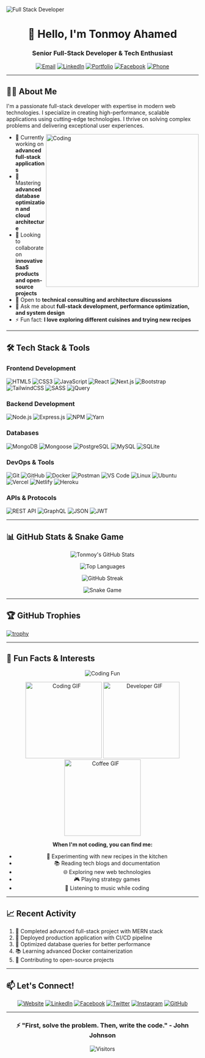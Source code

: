 ![Full Stack Developer](https://i.ibb.co/RB6F9YL/Tonmoy-Ahamed.png)

<div align="center">

# 👋 Hello, I'm Tonmoy Ahamed

### Senior Full-Stack Developer & Tech Enthusiast

[![Email](https://img.shields.io/badge/Email-tonmoyahamed2009@gmail.com-D14836?style=for-the-badge&logo=gmail&logoColor=white)](mailto:tonmoyahamed2009@gmail.com)
[![LinkedIn](https://img.shields.io/badge/LinkedIn-Tonmoy_Ahamed-0077B5?style=for-the-badge&logo=linkedin&logoColor=white)](https://www.linkedin.com/in/tonmoy-ahamed)
[![Portfolio](https://img.shields.io/badge/Portfolio-Visit%20My%20Portfolio-FF7139?style=for-the-badge&logo=firefox-browser&logoColor=white)](https://tonmoy-pro.vercel.app/)
[![Facebook](https://img.shields.io/badge/Facebook-Tonmoy_Ahamed-1877F2?style=for-the-badge&logo=facebook&logoColor=white)](https://www.facebook.com/tonmoy.ahamed.479135)
[![Phone](https://img.shields.io/badge/Call-(%2B880)%201731158705-25D366?style=for-the-badge&logo=whatsapp&logoColor=white)](tel:+8801731158705)

</div>

---

## 👨‍💻 About Me

I'm a passionate full-stack developer with expertise in modern web technologies. I specialize in creating high-performance, scalable applications using cutting-edge technologies. I thrive on solving complex problems and delivering exceptional user experiences.

<img align="right" alt="Coding" width="400" src="https://cdn.dribbble.com/users/1162077/screenshots/3848914/programmer.gif">

- 🔭 Currently working on **advanced full-stack applications**
- 🌱 Mastering **advanced database optimization and cloud architecture**
- 👯 Looking to collaborate on **innovative SaaS products and open-source projects**
- 🤔 Open to **technical consulting and architecture discussions**
- 💬 Ask me about **full-stack development, performance optimization, and system design**
- ⚡ Fun fact: **I love exploring different cuisines and trying new recipes**

---

## 🛠️ Tech Stack & Tools

### Frontend Development
![HTML5](https://img.shields.io/badge/HTML5-E34F26?style=for-the-badge&logo=html5&logoColor=white)
![CSS3](https://img.shields.io/badge/CSS3-1572B6?style=for-the-badge&logo=css3&logoColor=white)
![JavaScript](https://img.shields.io/badge/JavaScript-F7DF1E?style=for-the-badge&logo=javascript&logoColor=black)
![React](https://img.shields.io/badge/React-20232A?style=for-the-badge&logo=react&logoColor=61DAFB)
![Next.js](https://img.shields.io/badge/Next.js-000000?style=for-the-badge&logo=nextdotjs&logoColor=white)
![Bootstrap](https://img.shields.io/badge/Bootstrap-563D7C?style=for-the-badge&logo=bootstrap&logoColor=white)
![TailwindCSS](https://img.shields.io/badge/Tailwind_CSS-38B2AC?style=for-the-badge&logo=tailwind-css&logoColor=white)
![SASS](https://img.shields.io/badge/SASS-CC6699?style=for-the-badge&logo=sass&logoColor=white)
![jQuery](https://img.shields.io/badge/jQuery-0769AD?style=for-the-badge&logo=jquery&logoColor=white)

### Backend Development
![Node.js](https://img.shields.io/badge/Node.js-339933?style=for-the-badge&logo=nodedotjs&logoColor=white)
![Express.js](https://img.shields.io/badge/Express.js-000000?style=for-the-badge&logo=express&logoColor=white)
![NPM](https://img.shields.io/badge/NPM-CB3837?style=for-the-badge&logo=npm&logoColor=white)
![Yarn](https://img.shields.io/badge/Yarn-2C8EBB?style=for-the-badge&logo=yarn&logoColor=white)

### Databases
![MongoDB](https://img.shields.io/badge/MongoDB-4EA94B?style=for-the-badge&logo=mongodb&logoColor=white)
![Mongoose](https://img.shields.io/badge/Mongoose-880000?style=for-the-badge&logo=mongoose&logoColor=white)
![PostgreSQL](https://img.shields.io/badge/PostgreSQL-4169E1?style=for-the-badge&logo=postgresql&logoColor=white)
![MySQL](https://img.shields.io/badge/MySQL-4479A1?style=for-the-badge&logo=mysql&logoColor=white)
![SQLite](https://img.shields.io/badge/SQLite-003B57?style=for-the-badge&logo=sqlite&logoColor=white)

### DevOps & Tools
![Git](https://img.shields.io/badge/Git-F05032?style=for-the-badge&logo=git&logoColor=white)
![GitHub](https://img.shields.io/badge/GitHub-181717?style=for-the-badge&logo=github&logoColor=white)
![Docker](https://img.shields.io/badge/Docker-2496ED?style=for-the-badge&logo=docker&logoColor=white)
![Postman](https://img.shields.io/badge/Postman-FF6C37?style=for-the-badge&logo=postman&logoColor=white)
![VS Code](https://img.shields.io/badge/VS_Code-007ACC?style=for-the-badge&logo=visualstudiocode&logoColor=white)
![Linux](https://img.shields.io/badge/Linux-FCC624?style=for-the-badge&logo=linux&logoColor=black)
![Ubuntu](https://img.shields.io/badge/Ubuntu-E95420?style=for-the-badge&logo=ubuntu&logoColor=white)
![Vercel](https://img.shields.io/badge/Vercel-000000?style=for-the-badge&logo=vercel&logoColor=white)
![Netlify](https://img.shields.io/badge/Netlify-00C7B7?style=for-the-badge&logo=netlify&logoColor=white)
![Heroku](https://img.shields.io/badge/Heroku-430098?style=for-the-badge&logo=heroku&logoColor=white)

### APIs & Protocols
![REST API](https://img.shields.io/badge/REST_API-FF6C37?style=for-the-badge&logo=json&logoColor=white)
![GraphQL](https://img.shields.io/badge/GraphQL-E10098?style=for-the-badge&logo=graphql&logoColor=white)
![JSON](https://img.shields.io/badge/JSON-000000?style=for-the-badge&logo=json&logoColor=white)
![JWT](https://img.shields.io/badge/JWT-000000?style=for-the-badge&logo=jsonwebtokens&logoColor=white)

---

## 📊 GitHub Stats & Snake Game

<div align="center">

![Tonmoy's GitHub Stats](https://github-readme-stats.vercel.app/api?username=KMTonmoy&show_icons=true&count_private=true&theme=radical&hide_border=true)

![Top Languages](https://github-readme-stats.vercel.app/api/top-langs/?username=KMTonmoy&layout=compact&theme=radical&hide_border=true)

![GitHub Streak](https://github-readme-streak-stats.herokuapp.com/?user=KMTonmoy&theme=radical&hide_border=true)

![Snake Game](https://github.com/KMTonmoy/KMTonmoy/blob/output/github-contribution-grid-snake.svg)

</div>

---

## 🏆 GitHub Trophies

[![trophy](https://github-profile-trophy.vercel.app/?username=KMTonmoy&theme=radical&margin-w=15&margin-h=15&no-bg=true&rank=SSS,SS,S,AAA,AA,A,B,C)](https://github.com/ryo-ma/github-profile-trophy)

---

## 🎯 Fun Facts & Interests

<div align="center">

![Coding Fun](https://readme-typing-svg.demolab.com?font=Fira+Code&weight=600&size=24&duration=4000&pause=1000&color=FF6C37&center=true&vCenter=true&width=500&lines=I+❤️+Clean+Code;Open+Source+Enthusiast;Problem+Solver;Tech+Innovator;Coffee+☕+Powered)

<img src="https://media.giphy.com/media/LMcB8XospGZO8UQq87/giphy.gif" width="200" alt="Coding GIF">
<img src="https://media.giphy.com/media/coxQHKASG60HrHtvkt/giphy.gif" width="200" alt="Developer GIF">
<img src="https://media.giphy.com/media/ZVik7pBtu9dNS/giphy.gif" width="200" alt="Coffee GIF">

**When I'm not coding, you can find me:**
- 🍳 Experimenting with new recipes in the kitchen
- 📚 Reading tech blogs and documentation
- 🌐 Exploring new web technologies
- 🎮 Playing strategy games
- 🎵 Listening to music while coding

</div>

---

## 📈 Recent Activity

<!--START_SECTION:activity-->
1. 🎉 Completed advanced full-stack project with MERN stack
2. 🚀 Deployed production application with CI/CD pipeline
3. 💪 Optimized database queries for better performance
4. 📚 Learning advanced Docker containerization
5. 🤝 Contributing to open-source projects
<!--END_SECTION:activity-->

---

## 📫 Let's Connect!

<div align="center">

[![Website](https://img.shields.io/badge/Website-Portfolio-FF7139?style=for-the-badge&logo=firefox-browser&logoColor=white)](https://tonmoy-pro.vercel.app/)
[![LinkedIn](https://img.shields.io/badge/LinkedIn-Connect-0077B5?style=for-the-badge&logo=linkedin&logoColor=white)](https://www.linkedin.com/in/tonmoy-ahamed)
[![Facebook](https://img.shields.io/badge/Facebook-Follow-1877F2?style=for-the-badge&logo=facebook&logoColor=white)](https://www.facebook.com/tonmoy.ahamed.479135)
[![Twitter](https://img.shields.io/badge/Twitter-Follow-1DA1F2?style=for-the-badge&logo=twitter&logoColor=white)](https://x.com/TasrikAhamed25)
[![Instagram](https://img.shields.io/badge/Instagram-Follow-E4405F?style=for-the-badge&logo=instagram&logoColor=white)](https://www.instagram.com/tasrikahamed2009/)
[![GitHub](https://img.shields.io/badge/GitHub-Follow-181717?style=for-the-badge&logo=github&logoColor=white)](https://github.com/KMTonmoy)

</div>

---

<div align="center">

### ⚡️ "First, solve the problem. Then, write the code." - John Johnson

![Visitors](https://komarev.com/ghpvc/?username=KMTonmoy&color=blueviolet&style=for-the-badge)

</div>
